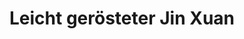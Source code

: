 ---
title: Leicht gerösteter Jin Xuan
type: Oolong
color: yellow

harvest: Oktober 2021
harvest-style: handgepflückt
elevation: 1100m
terroir: Beishan
cultivar: Jin Xuan
oxidation: niedrig
roasting-level: leicht
roasting-method: ofengeröstet
info: wie der Vertreter aus Alishan, aber zusätzlich ganz leicht geröstet.

shop: Taiwan Tea Crafts
shop_url: https://www.taiwanteacrafts.com/product/organic-jin-xuan-oolong-tea
orders: [ ttc1 ]
key: 3
---